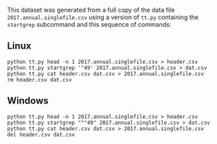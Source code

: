 This dataset was generated from a full copy of the data file
`2017.annual.singlefile.csv` using a version of `tt.py` containing the
`startgrep` subcommand and this sequence of commands:

## Linux

    python tt.py head -n 1 2017.annual.singlefile.csv > header.csv
    python tt.py startgrep '"49' 2017.annual.singlefile.csv > dat.csv
    python tt.py cat header.csv dat.csv > 2017.annual.singlefile.csv
    rm header.csv dat.csv


## Windows

    python tt.py head -n 1 2017.annual.singlefile.csv > header.csv
    python tt.py startgrep """49" 2017.annual.singlefile.csv > dat.csv
    python tt.py cat header.csv dat.csv > 2017.annual.singlefile.csv
    del header.csv dat.csv
